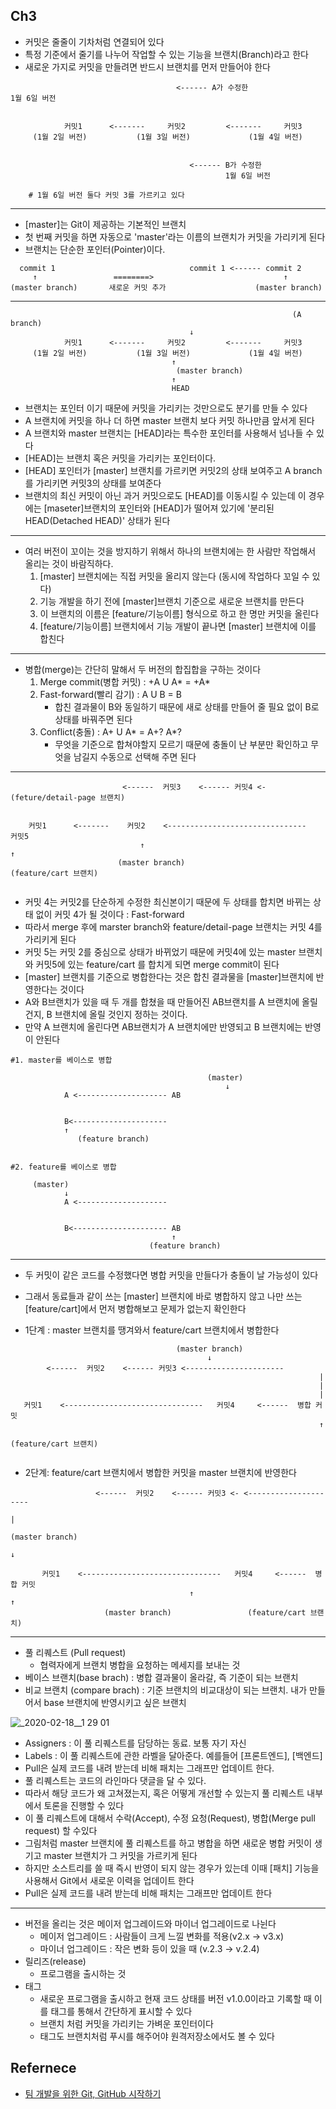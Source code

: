 ## Ch3

- 커밋은 줄줄이 기차처럼 연결되어 있다
- 특정 기준에서 줄기를 나누어 작업할 수 있는 기능을 브랜치(Branch)라고 한다
- 새로운 가지로 커밋을 만들려면 반드시 브랜치를 먼저 만들어야 한다

```
									 <------ A가 수정한                                                                                                                                1월 6일 버전

    
    		커밋1      <-------     커밋2         <-------     커밋3 
     (1월 2일 버전)           (1월 3일 버전)             (1월 4일 버전)
    
    
									    <------ B가 수정한
									            1월 6일 버전
    																															
    # 1월 6일 버전 둘다 커밋 3를 가르키고 있다
```

<hr>

- [master]는 Git이 제공하는 기본적인 브랜치
- 첫 번째 커밋을 하면 자동으로 'master'라는 이름의 브랜치가 커밋을 가리키게 된다
- 브랜치는 단순한 포인터(Pointer)이다.

```
  commit 1                              commit 1 <------ commit 2
     ↑                 ========>                             ↑ 
(master branch)       새로운 커밋 추가                    (master branch)

````

<hr>

```
                                                               (A branch)
    								    ↓
    		커밋1      <-------     커밋2         <-------     커밋3 
     (1월 2일 버전)           (1월 3일 버전)             (1월 4일 버전)
    								↑
    						         (master branch)
    								↑
    								HEAD
```
- 브랜치는 포인터 이기 때문에 커밋을 가리키는 것만으로도 분기를 만들 수 있다
- A 브랜치에 커밋을 하나 더 하면 master 브랜치 보다 커밋 하나만큼 앞서게 된다
- A 브랜치와 master 브랜치는 [HEAD]라는 특수한 포인터를 사용해서 넘나들 수 있다
- [HEAD]는 브랜치 혹은 커밋을 가리키는 포인터이다.
- [HEAD] 포인터가 [master] 브랜치를 가르키면 커밋2의 상태 보여주고 A branch를 가리키면 커밋3의 상태를 보여준다
- 브랜치의 최신 커밋이 아닌 과거 커밋으로도 [HEAD]를 이동시킬 수 있는데 이 경우에는 [maseter]브랜치의 포인터와 [HEAD]가 떨어져 있기에 '분리된 HEAD(Detached HEAD)' 상태가 된다


<hr>

- 여러 버전이 꼬이는 것을 방지하기 위해서 하나의 브랜치에는 한 사람만 작업해서 올리는 것이 바람직하다.
    1. [master] 브랜치에는 직접 커밋을 올리지 않는다 (동시에 작업하다 꼬일 수 있다)
    2. 기능 개발을 하기 전에 [master]브랜치 기준으로 새로운 브랜치를 만든다
    3. 이 브랜치의 이름은 [feature/기능이름] 형식으로 하고 한 명만 커밋을 올린다
    4. [feature/기능이름] 브랜치에서 기능 개발이 끝나면 [master] 브랜치에 이를 합친다

<hr>

- 병합(merge)는 간단히 말해서 두 버전의 합집합을 구하는 것이다
    1. Merge commit(병합 커밋) : +A U A* = +A*
    2. Fast-forward(빨리 감기) : A U B = B
        - 합친 결과물이 B와 동일하기 때문에 새로 상태를 만들어 줄 필요 없이 B로 상태를 바꿔주면 된다
    3. Conflict(충돌) : A+ U A* = A+? A*?
        - 무엇을 기준으로 합쳐야할지 모르기 때문에 충돌이 난 부분만 확인하고 무엇을 남길지 수동으로 선택해 주면 된다
    

<hr>

```
                         <------  커밋3    <------ 커밋4 <-(feture/detail-page 브랜치)

    
    커밋1      <-------    커밋2    <-------------------------------     커밋5     
                             ↑                                           ↑
                        (master branch)                            (feature/cart 브랜치)
                        
```

- 커밋 4는 커밋2를 단순하게 수정한 최신본이기 때문에 두 상태를 합치면 바뀌는 상태 없이 커밋 4가 될 것이다 : Fast-forward
- 따라서 merge 후에 marster branch와 feature/detail-page 브랜치는 커밋 4를 가리키게 된다
- 커밋 5는 커밋 2를 중심으로 상태가 바뀌었기 때문에 커밋4에 있는 master 브랜치와 커밋5에 있는 feature/cart 를 합치게 되면 merge commit이 된다
- [master] 브랜치를 기준으로 병합한다는 것은 합친 결과물을 [master]브랜치에 반영한다는 것이다
- A와 B브랜치가 있을 때 두 개를 합쳤을 때 만들어진 AB브랜치를 A 브랜치에 올릴 건지, B 브랜치에 올릴 것인지 정하는 것이다.
- 만약  A 브랜치에 올린다면 AB브랜치가 A 브랜치에만 반영되고 B 브랜치에는 반영이 안된다

```
#1. master를 베이스로 병합
	
                                            (master)
                                                ↓
			A <-------------------- AB 
			
			
			B<---------------------
			↑                           				          
               (feature branch)


#2. feature를 베이스로 병합
	
	 (master)
			↓
			A <-------------------- 
			
			
			B<--------------------- AB
                                    ↑                           				      
                               (feature branch)  

```

<hr>

- 두 커밋이 같은 코드를 수정했다면 병합 커밋을 만들다가 충돌이 날 가능성이 있다
- 그래서 동료들과 같이 쓰는 [master] 브랜치에 바로 병합하지 않고 나만 쓰는 [feature/cart]에서 먼저 병합해보고 문제가 없는지 확인한다


- 1단계 : master 브랜치를 땡겨와서 feature/cart 브랜치에서 병합한다

```
                                     (master branch)
                                            ↓
		<------  커밋2    <------ 커밋3 <----------------------
                                                                     |
                                                                     |
                                                                     |
   커밋1    <-------------------------------   커밋4     <------  병합 커밋
                                                                     ↑
                                                          (feature/cart 브랜치)


```

- 2단계: feature/cart 브랜치에서 병합한 커밋을 master 브랜치에 반영한다

```
                   <------  커밋2    <------ 커밋3 <- <---------------------
                                                                            |
                                                                    (master branch)
                                                                           ↓

       커밋1    <-------------------------------   커밋4     <------  병합 커밋
                                        ↑                           	↑
    				 (master branch)                 (feature/cart 브랜치)
```

<hr>

- 풀 리퀘스트 (Pull request)
    - 협력자에게 브랜치 병합을 요청하는 메세지를 보내는 것
- 베이스 브랜치(base brach) : 병합 결과물이 올라갈, 즉 기준이 되는 브랜치
- 비교 브랜치 (compare brach) : 기준 브랜치의 비교대상이 되는 브랜치. 내가 만들어서 base 브랜치에 반영시키고 싶은 브랜치


![_2020-02-18__1 29 01](https://user-images.githubusercontent.com/42763164/75544419-45f46f80-5a67-11ea-9316-025200bd1e61.png)



- Assigners : 이 풀 리퀘스트를 담당하는 동료. 보통 자기 자신
- Labels : 이 풀 리퀘스트에 관한 라벨을 달아준다. 예를들어 [프론트엔드], [백엔드]
- Pull은 실제 코드를 내려 받는데 비해 패치는 그래프만 업데이트 한다.
- 풀 리퀘스트는 코드의 라인마다 댓글을 달 수 있다.
- 따라서 해당 코드가 왜 고쳐졌는지, 혹은 어떻게 개선할 수 있는지 풀 리퀘스트 내부에서 토론을 진행할 수 있다
- 이 풀 리퀘스트에 대해서 수락(Accept), 수정 요청(Request), 병합(Merge pull request) 할 수있다
- 그림처럼 master 브랜치에 풀 리퀘스트를 하고 병합을 하면 새로운 병합 커밋이 생기고 master 브랜치가 그 커밋을 가르키게 된다
- 하지만 소스트리를 쓸 때 즉시 반영이 되지 않는 경우가 있는데 이때 [패치] 기능을 사용해서 Git에서 새로운 이력을 업데이트 한다
- Pull은 실제 코드를 내려 받는데 비해 패치는 그래프만 업데이트 한다

<hr>

- 버전을 올리는 것은 메이저 업그레이드와 마이너 업그레이드로 나뉜다
    - 메이저 업그레이드 : 사람들이 크게 느낄 변화를 적용(v2.x → v3.x)
    - 마이너 업그레이드 : 작은 변화 등이 있을 때 (v.2.3 → v.2.4)
- 릴리즈(release)
    - 프로그램을 출시하는 것
- 태그
    - 새로운 프로그램을 출시하고 현재 코드 상태를 버전 v1.0.0이라고 기록할 때 이를 태그를 통해서 간단하게 표시할 수 있다
    - 브랜치 처럼 커밋을 가리키는 가벼운 포인터이다
    - 태그도 브랜치처럼 푸시를 해주어야 원격저장소에서도 볼 수 있다

## Refernece
- [팀 개발을 위한 Git, GitHub 시작하기](http://www.hanbit.co.kr/store/books/look.php?p_code=B5159933380)


```python

```
